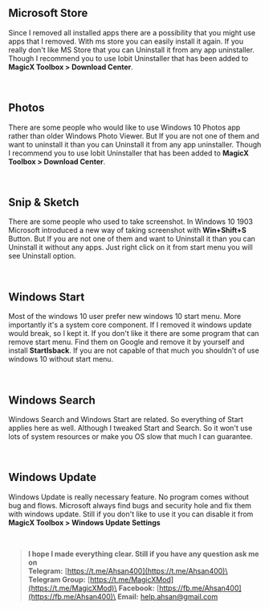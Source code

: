 ## Microsoft Store
Since I removed all installed apps there are a possibility that you might use apps that I removed. With ms store you can easily install it again. If you really don't like MS Store that you can Uninstall it from any app uninstaller. Though I recommend you to use Iobit Uninstaller that has been added to **MagicX Toolbox > Download Center**.

&nbsp;
&nbsp;

## Photos
There are some people who would like to use Windows 10 Photos app rather than older Windows Photo Viewer. But If you are not one of them and want to uninstall it than you can Uninstall it from any app uninstaller. Though I recommend you to use Iobit Uninstaller that has been added to **MagicX Toolbox > Download Center**.

&nbsp;
&nbsp;

## Snip & Sketch
There are some people who used to take screenshot. In Windows 10 1903 Microsoft introduced a new way of taking screenshot with  **Win+Shift+S**  Button. But If you are not one of them and want to Uninstall it than you can Uninstall it without any apps. Just right click on it from start menu you will see Uninstall option.

&nbsp;
&nbsp;

## Windows Start
Most of the windows 10 user prefer new windows 10 start menu. More importantly it's a system core component. If I removed it windows update would break, so I kept it. If you don't like it there are some program that can remove start menu. Find them on Google and remove it by yourself and install **StartIsback**. If you are not capable of that much you shouldn't of use windows 10 without start menu.

&nbsp;
&nbsp;

## Windows Search 
Windows Search and Windows Start are related. So everything of Start applies here as well. Although I tweaked Start and Search. So it won't use lots of system resources or make you OS slow that much I can guarantee. 

&nbsp;
&nbsp;

## Windows Update 
Windows Update is really necessary feature. No program comes without bug and flows. Microsoft always find bugs and security hole and fix them with windows update. Still if you don't like to use it you can disable it from **MagicX Toolbox > Windows Update Settings**

&nbsp;
&nbsp;

>**I hope I made everything clear. Still if you have any question ask me on**\
>**Telegram:** [https://t.me/Ahsan400](https://t.me/Ahsan400)\
>**Telegram Group:** [https://t.me/MagicXMod](https://t.me/MagicXMod)\
>**Facebook:** [https://fb.me/Ahsan400](https://fb.me/Ahsan400)\
>**Email:** [help.ahsan@gmail.com](mailto:help.ahsan@gmail.com)
